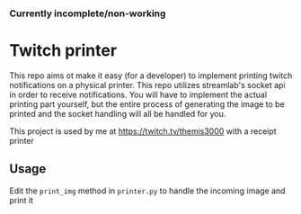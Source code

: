 ### Currently incomplete/non-working

# Twitch printer
This repo aims ot make it easy (for a developer) to implement printing twitch notifications on a physical printer. This repo utilizes streamlab's socket api in order to receive notifications. You will have to implement the actual printing part yourself, but the entire process of generating the image to be printed and the socket handling will all be handled for you.

This project is used by me at https://twitch.tv/themis3000 with a receipt printer

## Usage
Edit the `print_img` method in `printer.py` to handle the incoming image and print it
